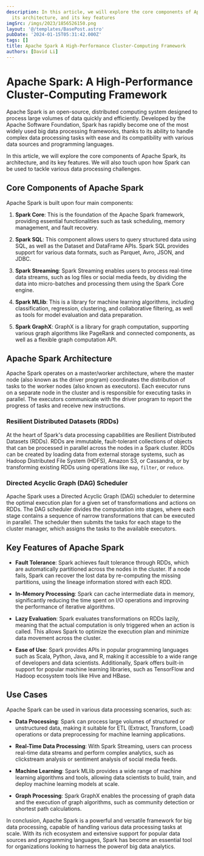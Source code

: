 ```yaml
---
description: In this article, we will explore the core components of Apache Spark,
  its architecture, and its key features
imgSrc: /imgs/2023/1856526150.png
layout: '@/templates/BasePost.astro'
pubDate: '2024-01-15T05:31:42.000Z'
tags: []
title: Apache Spark A High-Performance Cluster-Computing Framework
authors: [David Li]
---
```


# Apache Spark: A High-Performance Cluster-Computing Framework

Apache Spark is an open-source, distributed computing system designed to process large volumes of data quickly and efficiently. Developed by the Apache Software Foundation, Spark has rapidly become one of the most widely used big data processing frameworks, thanks to its ability to handle complex data processing tasks with ease and its compatibility with various data sources and programming languages.

In this article, we will explore the core components of Apache Spark, its architecture, and its key features. We will also touch upon how Spark can be used to tackle various data processing challenges.

## Core Components of Apache Spark

Apache Spark is built upon four main components:

1. **Spark Core**: This is the foundation of the Apache Spark framework, providing essential functionalities such as task scheduling, memory management, and fault recovery.

2. **Spark SQL**: This component allows users to query structured data using SQL, as well as the Dataset and DataFrame APIs. Spark SQL provides support for various data formats, such as Parquet, Avro, JSON, and JDBC.

3. **Spark Streaming**: Spark Streaming enables users to process real-time data streams, such as log files or social media feeds, by dividing the data into micro-batches and processing them using the Spark Core engine.

4. **Spark MLlib**: This is a library for machine learning algorithms, including classification, regression, clustering, and collaborative filtering, as well as tools for model evaluation and data preparation.

5. **Spark GraphX**: GraphX is a library for graph computation, supporting various graph algorithms like PageRank and connected components, as well as a flexible graph computation API.

## Apache Spark Architecture

Apache Spark operates on a master/worker architecture, where the master node (also known as the driver program) coordinates the distribution of tasks to the worker nodes (also known as executors). Each executor runs on a separate node in the cluster and is responsible for executing tasks in parallel. The executors communicate with the driver program to report the progress of tasks and receive new instructions.

### Resilient Distributed Datasets (RDDs)

At the heart of Spark's data processing capabilities are Resilient Distributed Datasets (RDDs). RDDs are immutable, fault-tolerant collections of objects that can be processed in parallel across the nodes in a Spark cluster. RDDs can be created by loading data from external storage systems, such as Hadoop Distributed File System (HDFS), Amazon S3, or Cassandra, or by transforming existing RDDs using operations like `map`, `filter`, or `reduce`.

### Directed Acyclic Graph (DAG) Scheduler

Apache Spark uses a Directed Acyclic Graph (DAG) scheduler to determine the optimal execution plan for a given set of transformations and actions on RDDs. The DAG scheduler divides the computation into stages, where each stage contains a sequence of narrow transformations that can be executed in parallel. The scheduler then submits the tasks for each stage to the cluster manager, which assigns the tasks to the available executors.

## Key Features of Apache Spark

- **Fault Tolerance**: Spark achieves fault tolerance through RDDs, which are automatically partitioned across the nodes in the cluster. If a node fails, Spark can recover the lost data by re-computing the missing partitions, using the lineage information stored with each RDD.

- **In-Memory Processing**: Spark can cache intermediate data in memory, significantly reducing the time spent on I/O operations and improving the performance of iterative algorithms.

- **Lazy Evaluation**: Spark evaluates transformations on RDDs lazily, meaning that the actual computation is only triggered when an action is called. This allows Spark to optimize the execution plan and minimize data movement across the cluster.

- **Ease of Use**: Spark provides APIs in popular programming languages such as Scala, Python, Java, and R, making it accessible to a wide range of developers and data scientists. Additionally, Spark offers built-in support for popular machine learning libraries, such as TensorFlow and Hadoop ecosystem tools like Hive and HBase.

## Use Cases

Apache Spark can be used in various data processing scenarios, such as:

- **Data Processing**: Spark can process large volumes of structured or unstructured data, making it suitable for ETL (Extract, Transform, Load) operations or data preprocessing for machine learning applications.

- **Real-Time Data Processing**: With Spark Streaming, users can process real-time data streams and perform complex analytics, such as clickstream analysis or sentiment analysis of social media feeds.

- **Machine Learning**: Spark MLlib provides a wide range of machine learning algorithms and tools, allowing data scientists to build, train, and deploy machine learning models at scale.

- **Graph Processing**: Spark GraphX enables the processing of graph data and the execution of graph algorithms, such as community detection or shortest path calculations.

In conclusion, Apache Spark is a powerful and versatile framework for big data processing, capable of handling various data processing tasks at scale. With its rich ecosystem and extensive support for popular data sources and programming languages, Spark has become an essential tool for organizations looking to harness the powerof big data analytics.